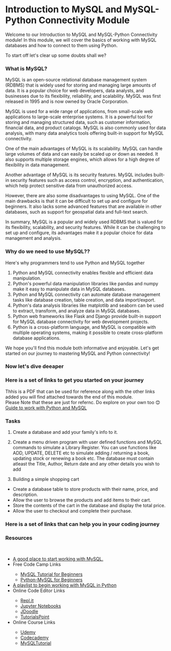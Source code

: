 # Introduction to MySQL and MySQL-Python Connectivity Module

Welcome to our Introduction to MySQL and MySQL-Python Connectivity module! In this module, we will cover the basics of working with MySQL databases and how to connect to them using Python.

To start off let's clear up some doubts shall we?

### What is MySQL? </br>

MySQL is an open-source relational database management system (RDBMS) that is widely used for storing and managing large amounts of data. It is a popular choice for web developers, data analysts, and businesses due to its flexibility, reliability, and scalability. MySQL was first released in 1995 and is now owned by Oracle Corporation.

MySQL is used for a wide range of applications, from small-scale web applications to large-scale enterprise systems. It is a powerful tool for storing and managing structured data, such as customer information, financial data, and product catalogs. MySQL is also commonly used for data analysis, with many data analytics tools offering built-in support for MySQL connectivity.

One of the main advantages of MySQL is its scalability. MySQL can handle large volumes of data and can easily be scaled up or down as needed. It also supports multiple storage engines, which allows for a high degree of flexibility in data management.

Another advantage of MySQL is its security features. MySQL includes built-in security features such as access control, encryption, and authentication, which help protect sensitive data from unauthorized access.

However, there are also some disadvantages to using MySQL. One of the main drawbacks is that it can be difficult to set up and configure for beginners. It also lacks some advanced features that are available in other databases, such as support for geospatial data and full-text search.

In summary, MySQL is a popular and widely used RDBMS that is valued for its flexibility, scalability, and security features. While it can be challenging to set up and configure, its advantages make it a popular choice for data management and analysis.

### Why do we need to use MySQL??</br>
Here's why programmers tend to use Python and MySQL together
<ol>
         <li> Python and MySQL connectivity enables flexible and efficient data manipulation. </li>
         <li> Python's powerful data manipulation libraries like pandas and numpy make it easy to manipulate data in MySQL databases. </li>
         <li> Python and MySQL connectivity can automate database management tasks like database creation, table creation, and data import/export. </li>
         <li> Python's data analysis libraries like matplotlib and seaborn can be used to extract, transform, and analyze data in MySQL databases. </li>
         <li> Python web frameworks like Flask and Django provide built-in support for MySQL database connectivity for web development projects. </li>
         <li> Python is a cross-platform language, and MySQL is compatible with multiple operating systems, making it possible to create cross-platform database applications. </li>
        </ol>
         
         
We hope you'll find this module both informative and enjoyable. Let's get started on our journey to mastering MySQL and Python connectivity!


### Now let's dive deeaper 

### Here is a set of links to get you started on your journey 
<p>
   Thhis is a PDF that can be used for reference along with the other links added you will find attached towards the end of this module.</br>
   Please Note that these are just for refernc. Do explore on your own too 😊 
         <a href="https://www.tutorialspoint.com/python_mysql/python_mysql_tutorial.pdf" title="Textbook">Guide to work with Python and MySQL</a></p>

### Tasks

1. Create a database and add your family's info to it.<br>
                
             
2. Create a menu driven program with user defined functions and MySQL commands to simulate a Library Register. 
  You can use functions like ADD, UPDATE, DELETE etc to simulate adding / returning a book, updating stock or renewing a book etc. 
  The database must contain atleast the Title, Author, Return date and any other details you wish to add

                
3. Building a simple shopping cart
 <ul>
         <li> Create a database table to store products with their name, price, and description.</li>
         <li> Allow the user to browse the products and add items to their cart.</li>
         <li> Store the contents of the cart in the database and display the total price.</li> 
         <li> Allow the user to checkout and complete their purchase.</li> 
</ul>       


        

### Here is a set of links that can help you in your coding journey

<h3>Resources</h3> 
    <br>
    <ul>
        <li> <a href="https://dev.mysql.com/doc/connector-python/en/connector-python-introduction.html" title="Official Documentation">A good place to start working with MySQL.</a> </li>
        <li> Free Code Camp Links </li>
          <ul>
              <li> <a href="https://youtu.be/HXV3zeQKqGY" title="Video">MySQL Tutorial for Beginners</a> </li>
              <li> <a href="https://www.freecodecamp.org/news/connect-python-with-sql/" title="Blog">Python-MySQL for Beginners</a> </li>
          </ul>
        <li> <a href="https://youtube.com/playlist?list=PLeepFBHLII7E8ShLFhWQSSn8z5CHwHzJU" title="Playlist">A playlist to begin working with MySQL in Python</a> </li>
        <li> Online Code Editor Links </li>
          <ul>
              <li> <a href="https://repl.it/" title="Working with Python-MySQL">Repl.it</a> </li>
              <li> <a href="https://jupyter.org/try" title="Working with Python-MySQL">Jupyter Notebooks</a> </li>
              <li> <a href="https://www.jdoodle.com/mysql-online-compiler/" title="Working with Python-MySQL">JDoodle</a> </li>
              <li> <a href="https://www.tutorialspoint.com/python/python_files_io.htm" title="Working with Python-MySQL">TutorialsPoint</a> </li>
          </ul>
        <li> Online Course Links </li>
          <ul>
              <li> <a href="https://www.udemy.com/courses/search/?src=ukw&q=Python+Mysql" title="Working with Python-MySQL">Udemy</a> </li>
              <li> <a href="https://www.codecademy.com/learn/learn-sql" title="Working with Python-MySQL">Codecademy</a> </li>
              <li> <a href="https://www.mysqltutorial.org/" title="Working with Python-MySQL">MySQLTutorial</a> </li>
          </ul>
    </ul>

